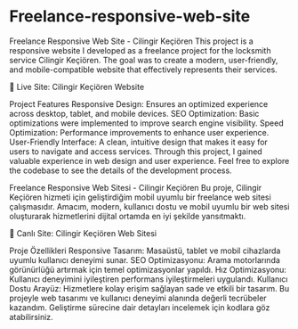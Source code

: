 # Freelance-responsive-web-site


Freelance Responsive Web Site - Cilingir Keçiören
This project is a responsive website I developed as a freelance project for the locksmith service Cilingir Keçiören. The goal was to create a modern, user-friendly, and mobile-compatible website that effectively represents their services.

🔗 Live Site: Cilingir Keçiören Website

Project Features
Responsive Design: Ensures an optimized experience across desktop, tablet, and mobile devices.
SEO Optimization: Basic optimizations were implemented to improve search engine visibility.
Speed Optimization: Performance improvements to enhance user experience.
User-Friendly Interface: A clean, intuitive design that makes it easy for users to navigate and access services.
Through this project, I gained valuable experience in web design and user experience. Feel free to explore the codebase to see the details of the development process.

Freelance Responsive Web Sitesi - Cilingir Keçiören
Bu proje, Cilingir Keçiören hizmeti için geliştirdiğim mobil uyumlu bir freelance web sitesi çalışmasıdır. Amacım, modern, kullanıcı dostu ve mobil uyumlu bir web sitesi oluşturarak hizmetlerini dijital ortamda en iyi şekilde yansıtmaktı.

🔗 Canlı Site: Cilingir Keçiören Web Sitesi

Proje Özellikleri
Responsive Tasarım: Masaüstü, tablet ve mobil cihazlarda uyumlu kullanıcı deneyimi sunar.
SEO Optimizasyonu: Arama motorlarında görünürlüğü artırmak için temel optimizasyonlar yapıldı.
Hız Optimizasyonu: Kullanıcı deneyimini iyileştiren performans iyileştirmeleri uygulandı.
Kullanıcı Dostu Arayüz: Hizmetlere kolay erişim sağlayan sade ve etkili bir tasarım.
Bu projeyle web tasarımı ve kullanıcı deneyimi alanında değerli tecrübeler kazandım. Geliştirme sürecine dair detayları incelemek için kodlara göz atabilirsiniz.
